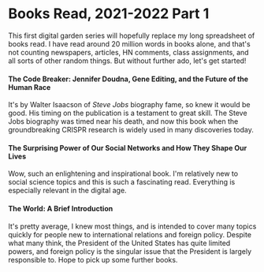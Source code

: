 # Books Read, 2021-2022 Part 1
This first digital garden series will hopefully replace my long spreadsheet of books read. I have read around 20 million words in books alone, and that's not counting newspapers, articles, HN comments, class assignments, and all sorts of other random things. But without further ado, let's get started!
####  The Code Breaker: Jennifer Doudna, Gene Editing, and the Future of the Human Race
It's by Walter Isaacson of _Steve Jobs_ biography fame, so knew it would be good. His timing on the publication is a testament to great skill. The Steve Jobs biography was timed near his death, and now this book when the groundbreaking CRISPR research is widely used in many discoveries today. 
#### The Surprising Power of Our Social Networks and How They Shape Our Lives
Wow, such an enlightening and inspirational book. I'm relatively new to social science topics and this is such a fascinating read. Everything is especially relevant in the digital age.
#### The World: A Brief Introduction
It's pretty average, I knew most things, and is intended to cover many topics quickly for people new to international relations and foreign policy. Despite what many think, the President of the United States has quite limited powers, and foreign policy is the singular issue that the President is largely responsible to. Hope to pick up some further books.

